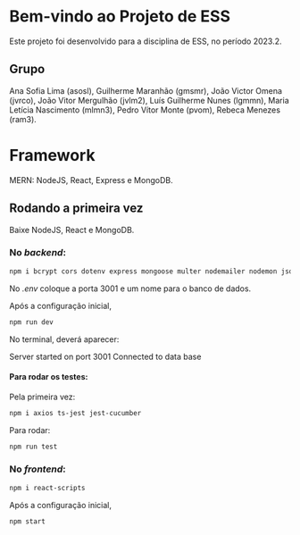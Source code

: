 # Bem-vindo ao Projeto de ESS

Este projeto foi desenvolvido para a disciplina de ESS, no período 2023.2. 

## Grupo

Ana Sofia Lima (asosl),
Guilherme Maranhão (gmsmr),
João Victor Omena (jvrco),
João Vitor Mergulhão (jvlm2),
Luís Guilherme Nunes (lgmmn),
Maria Letícia Nascimento (mlmn3),
Pedro Vítor Monte (pvom),
Rebeca Menezes (ram3).

# Framework

MERN: NodeJS, React, Express e MongoDB.

## Rodando a primeira vez

Baixe NodeJS, React e MongoDB.

### No *backend*:

```sh
npm i bcrypt cors dotenv express mongoose multer nodemailer nodemon jsonwebtoken cookie-parser

```

No *.env* coloque a porta 3001 e um nome para o banco de dados. 

Após a configuração inicial,

```sh
npm run dev

```

No terminal, deverá aparecer:

Server started on port 3001
Connected to data base

#### Para rodar os testes:

Pela primeira vez:

```sh
npm i axios ts-jest jest-cucumber

```
Para rodar:


```sh
npm run test

```
### No *frontend*:

```sh
npm i react-scripts

```

Após a configuração inicial,

```sh
npm start

```